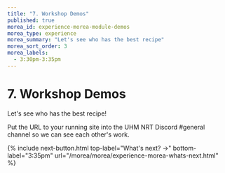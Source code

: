 ```yaml
---
title: "7. Workshop Demos"
published: true
morea_id: experience-morea-module-demos
morea_type: experience
morea_summary: "Let's see who has the best recipe"
morea_sort_order: 3
morea_labels:
  - 3:30pm-3:35pm
---
```


# 7. Workshop Demos

Let's see who has the best recipe! 

Put the URL to your running site into the UHM NRT Discord #general channel so we can see each other's work.

{% include next-button.html
top-label="What's next? ->"
bottom-label="3:35pm"
url="/morea/morea/experience-morea-whats-next.html" %}
